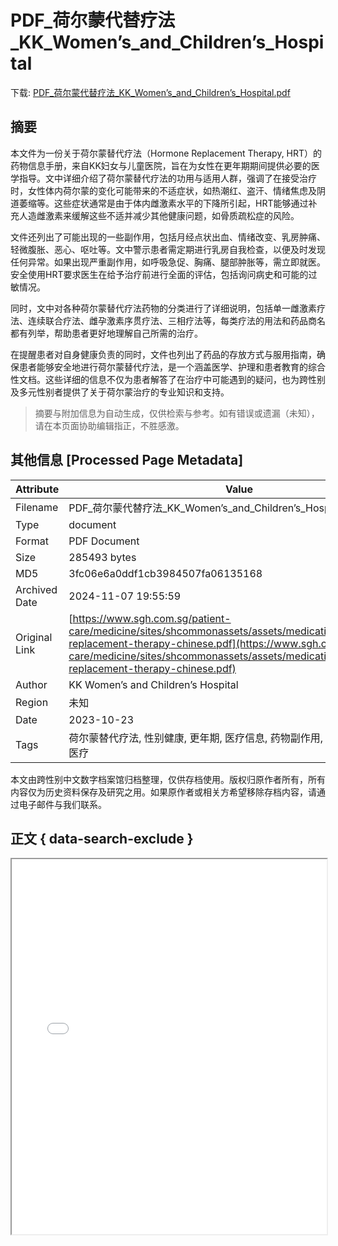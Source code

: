 # PDF_荷尔蒙代替疗法_KK_Women’s_and_Children’s_Hospital

<!-- tcd_download_link -->
下载: <a href="../PDF_荷尔蒙代替疗法_KK_Women’s_and_Children’s_Hospital.pdf" download>PDF_荷尔蒙代替疗法_KK_Women’s_and_Children’s_Hospital.pdf</a>
<!-- tcd_download_link_end -->

## 摘要

<!-- tcd_abstract -->
本文件为一份关于荷尔蒙替代疗法（Hormone Replacement Therapy, HRT）的药物信息手册，来自KK妇女与儿童医院，旨在为女性在更年期期间提供必要的医学指导。文中详细介绍了荷尔蒙替代疗法的功用与适用人群，强调了在接受治疗时，女性体内荷尔蒙的变化可能带来的不适症状，如热潮红、盗汗、情绪焦虑及阴道萎缩等。这些症状通常是由于体内雌激素水平的下降所引起，HRT能够通过补充人造雌激素来缓解这些不适并减少其他健康问题，如骨质疏松症的风险。

文件还列出了可能出现的一些副作用，包括月经点状出血、情绪改变、乳房肿痛、轻微腹胀、恶心、呕吐等。文中警示患者需定期进行乳房自我检查，以便及时发现任何异常。如果出现严重副作用，如呼吸急促、胸痛、腿部肿胀等，需立即就医。安全使用HRT要求医生在给予治疗前进行全面的评估，包括询问病史和可能的过敏情况。

同时，文中对各种荷尔蒙替代疗法药物的分类进行了详细说明，包括单一雌激素疗法、连续联合疗法、雌孕激素序贯疗法、三相疗法等，每类疗法的用法和药品商名都有列举，帮助患者更好地理解自己所需的治疗。

在提醒患者对自身健康负责的同时，文件也列出了药品的存放方式与服用指南，确保患者能够安全地进行荷尔蒙替代疗法，是一个涵盖医学、护理和患者教育的综合性文档。这些详细的信息不仅为患者解答了在治疗中可能遇到的疑问，也为跨性别及多元性别者提供了关于荷尔蒙治疗的专业知识和支持。

<!-- tcd_abstract_end -->

> 摘要与附加信息为自动生成，仅供检索与参考。如有错误或遗漏（未知），请在本页面协助编辑指正，不胜感激。

## 其他信息 [Processed Page Metadata]

| Attribute       | Value                                  |
|-----------------|----------------------------------------|
| Filename        | PDF_荷尔蒙代替疗法_KK_Women’s_and_Children’s_Hospital.pdf                             |
| Type            | document                                 |
| Format          | PDF Document                               |
| Size            | 285493 bytes                           |
| MD5             | 3fc06e6a0ddf1cb3984507fa06135168                                  |
| Archived Date   | 2024-11-07 19:55:59                             |
| Original Link   | [https://www.sgh.com.sg/patient-care/medicine/sites/shcommonassets/assets/medication/pdf/hormone-replacement-therapy-chinese.pdf](https://www.sgh.com.sg/patient-care/medicine/sites/shcommonassets/assets/medication/pdf/hormone-replacement-therapy-chinese.pdf)                         |
| Author          | KK Women’s and Children’s Hospital                               |
| Region          | 未知                               |
| Date            | 2023-10-23                                 |
| Tags            | 荷尔蒙替代疗法, 性别健康, 更年期, 医疗信息, 药物副作用, 妇女健康, 跨性别医疗                                 |

本文由跨性别中文数字档案馆归档整理，仅供存档使用。版权归原作者所有，所有内容仅为历史资料保存及研究之用。如果原作者或相关方希望移除存档内容，请通过电子邮件与我们联系。

## 正文 { data-search-exclude }

<!-- tcd_main_text -->
<iframe src="../PDF_荷尔蒙代替疗法_KK_Women’s_and_Children’s_Hospital.pdf" width="100%" height="600px">
    <p>无法显示PDF，请下载查看。</p>
</iframe>
<!-- tcd_main_text_end -->

